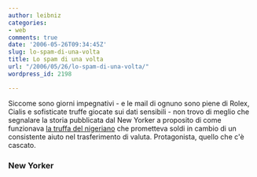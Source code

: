 ```yaml
---
author: leibniz
categories:
- web
comments: true
date: '2006-05-26T09:34:45Z'
slug: lo-spam-di-una-volta
title: Lo spam di una volta
url: "/2006/05/26/lo-spam-di-una-volta/"
wordpress_id: 2198

---
```

Siccome sono giorni impegnativi - e le mail di ognuno sono piene di Rolex, Cialis e sofisticate truffe giocate sui dati sensibili - non trovo di meglio che segnalare la storia pubblicata dal New Yorker a proposito di come funzionava [la truffa del nigeriano](https://www.newyorker.com/fact/content/articles/060515fa_fact#top) che prometteva soldi in cambio di un consistente aiuto nel trasferimento di valuta. Protagonista, quello che c'è cascato.


### New Yorker
